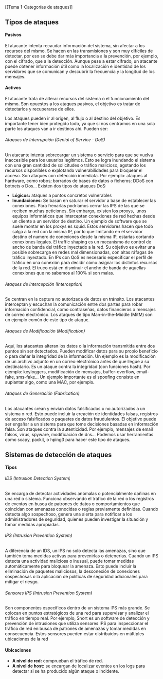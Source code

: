 [[Tema 1-Categorías de ataques]]

## Tipos de ataques
#### Pasivos
El atacante intenta recaudar información del sistema, sin afectar a los recursos del mismo. Se hacen en las transmisiones y son muy difíciles de detectar, por eso se debe dar más importancia a la prevención, por ejemplo, con el cifrado, que a la detección. Aunque pese a estar cifrado, un atacante puede obtener información útil como la localización e identidad de los servidores que se comunican y descubrir la frecuencia y la longitud de los mensajes.

#### Activos
El atacante trata de alterar recursos del sistema o el funcionamiento del mismo. Son opuestos a los ataques pasivos, el objetivo es tratar de detectarlos y recuperarse de ellos.

Los ataques pueden ir al origen, al flujo o al destino del objetivo. Es importante tener bien protegido todo, ya que si nos centramos en una sola parte los ataques van a ir destinos ahí. Pueden ser:
###### Ataques de Interrupción (Denial of Service - DoS)
Un atacante intenta sobrecargar un sistema o servicio para que se vuelva inaccesible para los usuarios legítimos. Esto se logra inundando el sistema con una gran cantidad de solicitudes o tráfico malicioso, agotando los recursos disponibles o explotando vulnerabilidades para bloquear el acceso. Son ataques con detección inmediata. Por ejemplo: ataques al hardware, como robos; borrados de bases de datos o ficheros; DDoS con botnets o Dos... Existen dos tipos de ataques DoS:
+ **Lógicos:** ataques a puntos concretos vulnerables
+ **Inundaciones:** Se basan en saturar el servidor a base de establecer las conexiones. Para frenarlas podríamos cerrar las IPS de las que se reciben muchas peticiones. Sin embargo, existen los proxys,  unos equipos informáticos que interceptan conexiones de red hechas desde un cliente a un servidor de destino. Un ejemplo de software que se suele montar en los proxys es squid. Estos servidores hacen que todo salga a la red con la misma IP,  por lo que limitando en el servidor destino el numero de conexiones desde la misma IP, estarías cortando conexiones legales.  El traffic shaping es un mecanismo de control de ancho de banda del tráfico inyectado a la red. Su objetivo es evitar una posible sobrecarga en redes mal dimensionadas, con altas ráfagas de tráfico inyectado. En IPs con QoS es necesario especificar el perfil de tráfico en una conexión para decidir cómo asignar los distintos recursos de la red. El truco está en disminuir el ancho de banda de aquellas conexiones que no sabemos al 100% si son malas.

###### Ataques de Intercepción (Interception)
Se centran en la captura no autorizada de datos en tránsito. Los atacantes interceptan y escuchan la comunicación entre dos partes para robar información confidencial, como contraseñas, datos financieros o mensajes de correo electrónico. Los ataques de tipo Man-in-the-Middle (MitM) son un ejemplo común de este tipo de ataque.
###### Ataques de Modificación (Modification)
Aquí, los atacantes alteran los datos o la información transmitida entre dos puntos sin ser detectados. Pueden modificar datos para su propio beneficio o para dañar la integridad de la información. Un ejemplo es la modificación de un archivo adjunto en un correo electrónico antes de que llegue a su destinatario. Es un ataque contra la integridad (con funciones hash). Por ejemplo: keyloggers, modificación de mensajes, buffer-overflow, email-fake, sms-fake... Un ejemplo importante es el spoofing consiste en suplantar algo, como una MAC, por ejemplo. 
###### Ataques de Generación (Fabrication)
Los atacantes crean y envían datos falsificados o no autorizados a un sistema o red. Esto puede incluir la creación de identidades falsas, registros de acceso falsificados o paquetes de datos fraudulentos. El objetivo puede ser engañar a un sistema para que tome decisiones basadas en información falsa. Son ataques contra la autenticidad. Por ejemplo, mensajes de email falsos, virus, spyware, modificación de dns... Podemos usar herramientas como scapy, packit, o hping3 para hacer este tipo de ataques.

## Sistemas de detección de ataques
#### Tipos
###### IDS (Intrusion Detection System)
Se encarga de detectar actividades anómalas o potencialmente dañinas en una red o sistema. Funciona observando el tráfico de la red o los registros de eventos en busca de patrones de datos o comportamientos que coincidan con amenazas conocidas o reglas previamente definidas. Cuando detecta algo sospechoso, genera una alerta para notificar a los administradores de seguridad, quienes pueden investigar la situación y tomar medidas apropiadas.
###### IPS (Intrusion Prevention System)
A diferencia de un IDS, un IPS no solo detecta las amenazas, sino que también toma medidas activas para prevenirlas o detenerlas. Cuando un IPS detecta una actividad maliciosa o inusual, puede tomar medidas automáticamente para bloquear la amenaza. Esto puede incluir la eliminación de paquetes maliciosos, la desconexión de conexiones sospechosas o la aplicación de políticas de seguridad adicionales para mitigar el riesgo.
###### Sensores IPS (Intrusion Prevention System)
Son componentes específicos dentro de un sistema IPS más grande. Se colocan en puntos estratégicos de una red para supervisar y analizar el tráfico en tiempo real. Por ejemplo, Snort es un software de detección y prevención de intrusiones que utiliza sensores IPS para inspeccionar el tráfico de red en busca de patrones de amenazas y tomar medidas en consecuencia. Estos sensores pueden estar distribuidos en múltiples ubicaciones de la red

#### Ubicaciones
+ **A nivel de red:** comprueban el tráfico de red.
+ **A nivel de host:** se encargan de localizar eventos en los logs  para detectar si se ha producido algún ataque o incidente.

